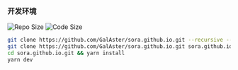 
### 开发环境

![Repo Size](https://img.shields.io/github/repo-size/GalAster/sora.github.io.svg)
![Code Size](https://img.shields.io/github/languages/code-size/GalAster/sora.github.io.svg)

```bash
git clone https://github.com/GalAster/sora.github.io.git --recursive --depth=1
git clone https://github.com/GalAster/sora.github.io.git sora.github.io/dist --branch=master --depth=1
cd sora.github.io.git && yarn install
yarn dev
```
